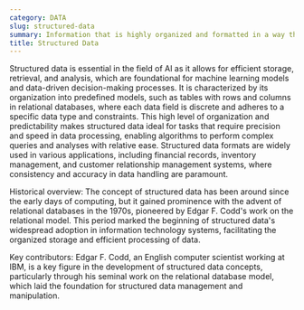 ```yaml
---
category: DATA
slug: structured-data
summary: Information that is highly organized and formatted in a way that is easily searchable and accessible by computer systems, typically stored in databases.
title: Structured Data
---
```


Structured data is essential in the field of AI as it allows for efficient storage, retrieval, and analysis, which are foundational for machine learning models and data-driven decision-making processes. It is characterized by its organization into predefined models, such as tables with rows and columns in relational databases, where each data field is discrete and adheres to a specific data type and constraints. This high level of organization and predictability makes structured data ideal for tasks that require precision and speed in data processing, enabling algorithms to perform complex queries and analyses with relative ease. Structured data formats are widely used in various applications, including financial records, inventory management, and customer relationship management systems, where consistency and accuracy in data handling are paramount.

Historical overview: The concept of structured data has been around since the early days of computing, but it gained prominence with the advent of relational databases in the 1970s, pioneered by Edgar F. Codd's work on the relational model. This period marked the beginning of structured data's widespread adoption in information technology systems, facilitating the organized storage and efficient processing of data.

Key contributors: Edgar F. Codd, an English computer scientist working at IBM, is a key figure in the development of structured data concepts, particularly through his seminal work on the relational database model, which laid the foundation for structured data management and manipulation.